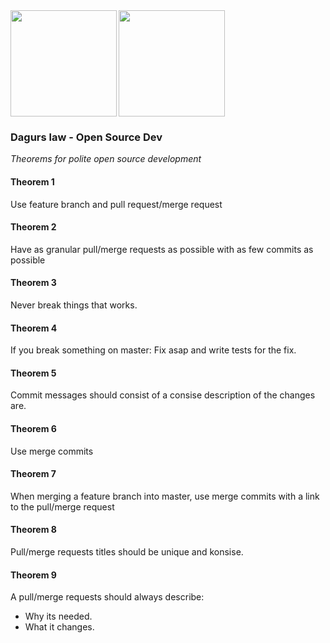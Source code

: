 
<img align="left" height="170" src="https://github-readme-stats.vercel.app/api/top-langs/?username=jqrgen&layout=compact&theme=calm">

<img height="170" src="https://github-readme-stats.vercel.app/api?username=jqrgen&count_private=true&show_icons=true&theme=calm">

### Dagurs law - Open Source Dev

_Theorems for polite open source development_ 

#### Theorem 1

Use feature branch and pull request/merge request

#### Theorem 2

Have as granular pull/merge requests as possible with as few commits as possible

#### Theorem 3

Never break things that works.

#### Theorem 4

If you break something on master: Fix asap and write tests for the fix.

#### Theorem 5 

Commit messages should consist of a consise description of the changes are.

#### Theorem 6

Use merge commits

#### Theorem 7

When merging a feature branch into master, use merge commits with a link to the pull/merge request

#### Theorem 8

Pull/merge requests titles should be unique and konsise.

#### Theorem 9

A pull/merge requests should always describe:
* Why its needed.
* What it changes.
